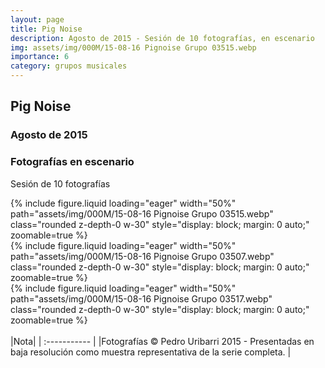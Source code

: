 ```yaml
---
layout: page
title: Pig Noise
description: Agosto de 2015 - Sesión de 10 fotografías, en escenario
img: assets/img/000M/15-08-16 Pignoise Grupo 03515.webp
importance: 6
category: grupos musicales
---
```


## Pig Noise
### Agosto de 2015
### Fotografías en escenario
Sesión de 10 fotografías

<div class="text-center">
{% include figure.liquid loading="eager" width="50%" path="assets/img/000M/15-08-16 Pignoise Grupo 03515.webp" class="rounded z-depth-0 w-30" style="display: block; margin: 0 auto;" zoomable=true %}   
</div>

<div class="text-center">
{% include figure.liquid loading="eager" width="50%" path="assets/img/000M/15-08-16 Pignoise Grupo 03507.webp" class="rounded z-depth-0 w-30" style="display: block; margin: 0 auto;" zoomable=true %}   
</div>

<div class="text-center">
{% include figure.liquid loading="eager" width="50%" path="assets/img/000M/15-08-16 Pignoise Grupo 03517.webp" class="rounded z-depth-0 w-30" style="display: block; margin: 0 auto;" zoomable=true %}   
</div>

<br>
|Nota|  
| :----------- | 
|Fotografías © Pedro Uribarri 2015 - Presentadas en baja resolución como muestra representativa de la serie completa. |